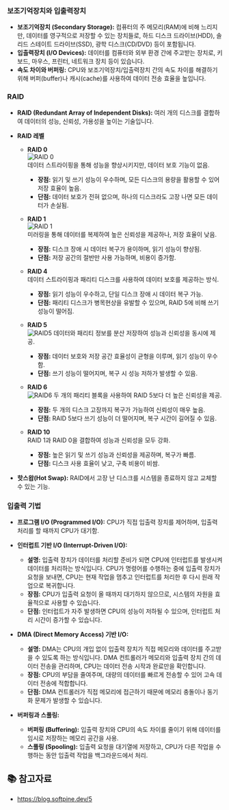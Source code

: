 ### 보조기억장치와 입출력장치

- **보조기억장치 (Secondary Storage):** 컴퓨터의 주 메모리(RAM)에 비해 느리지만, 데이터를 영구적으로 저장할 수 있는 장치들로, 하드 디스크 드라이브(HDD), 솔리드 스테이트 드라이브(SSD), 광학 디스크(CD/DVD) 등이 포함됩니다.
- **입출력장치 (I/O Devices):** 데이터를 컴퓨터와 외부 환경 간에 주고받는 장치로, 키보드, 마우스, 프린터, 네트워크 장치 등이 있습니다.
- **속도 차이와 버퍼링:** CPU와 보조기억장치/입출력장치 간의 속도 차이를 해결하기 위해 버퍼(buffer)나 캐시(cache)를 사용하여 데이터 전송 효율을 높입니다.

### RAID

- **RAID (Redundant Array of Independent Disks):** 여러 개의 디스크를 결합하여 데이터의 성능, 신뢰성, 가용성을 높이는 기술입니다.
- **RAID 레벨**  
  - **RAID 0**  
    ![RAID 0](https://github.com/user-attachments/assets/b355862f-6590-4df1-805a-52b5dff10af8)  
    데이터 스트라이핑을 통해 성능을 향상시키지만, 데이터 보호 기능이 없음.
    - **장점:** 읽기 및 쓰기 성능이 우수하며, 모든 디스크의 용량을 활용할 수 있어 저장 효율이 높음.
    - **단점:** 데이터 보호가 전혀 없으며, 하나의 디스크라도 고장 나면 모든 데이터가 손실됨.

  - **RAID 1**  
    ![RAID 1](https://github.com/user-attachments/assets/109c9219-bb7e-4eb4-8331-823d3b543eef)  
    미러링을 통해 데이터를 복제하여 높은 신뢰성을 제공하나, 저장 효율이 낮음.
    - **장점:** 디스크 장애 시 데이터 복구가 용이하며, 읽기 성능이 향상됨.
    - **단점:** 저장 공간의 절반만 사용 가능하며, 비용이 증가함.

  - **RAID 4**  
    데이터 스트라이핑과 패리티 디스크를 사용하여 데이터 보호를 제공하는 방식.
    - **장점:** 읽기 성능이 우수하고, 단일 디스크 장애 시 데이터 복구 가능.
    - **단점:** 패리티 디스크가 병목현상을 유발할 수 있으며, RAID 5에 비해 쓰기 성능이 떨어짐.

  - **RAID 5**  
    ![RAID5](https://github.com/user-attachments/assets/05fac54f-b037-4880-862b-425de059412b)
    데이터와 패리티 정보를 분산 저장하여 성능과 신뢰성을 동시에 제공.
    - **장점:** 데이터 보호와 저장 공간 효율성이 균형을 이루며, 읽기 성능이 우수함.
    - **단점:** 쓰기 성능이 떨어지며, 복구 시 성능 저하가 발생할 수 있음.

  - **RAID 6**  
    ![RAID6](https://github.com/user-attachments/assets/0314f6ae-2cdb-4d46-9936-17e6d8fc2fa6)
    두 개의 패리티 블록을 사용하여 RAID 5보다 더 높은 신뢰성을 제공.
    - **장점:** 두 개의 디스크 고장까지 복구가 가능하여 신뢰성이 매우 높음.
    - **단점:** RAID 5보다 쓰기 성능이 더 떨어지며, 복구 시간이 길어질 수 있음.

  - **RAID 10**  
    RAID 1과 RAID 0을 결합하여 성능과 신뢰성을 모두 강화.
    - **장점:** 높은 읽기 및 쓰기 성능과 신뢰성을 제공하며, 복구가 빠름.
    - **단점:** 디스크 사용 효율이 낮고, 구축 비용이 비쌈.

- **핫스왑(Hot Swap):** RAID에서 고장 난 디스크를 시스템을 종료하지 않고 교체할 수 있는 기능.

### 입출력 기법

- **프로그램 I/O (Programmed I/O):** CPU가 직접 입출력 장치를 제어하며, 입출력 처리를 할 때까지 CPU가 대기함.
  
- **인터럽트 기반 I/O (Interrupt-Driven I/O):**
  - **설명:** 입출력 장치가 데이터를 처리할 준비가 되면 CPU에 인터럽트를 발생시켜 데이터를 처리하는 방식입니다. CPU가 명령어를 수행하는 중에 입출력 장치가 요청을 보내면, CPU는 현재 작업을 멈추고 인터럽트를 처리한 후 다시 원래 작업으로 복귀합니다.
  - **장점:** CPU가 입출력 요청이 올 때까지 대기하지 않으므로, 시스템의 자원을 효율적으로 사용할 수 있습니다.
  - **단점:** 인터럽트가 자주 발생하면 CPU의 성능이 저하될 수 있으며, 인터럽트 처리 시간이 증가할 수 있습니다.

- **DMA (Direct Memory Access) 기반 I/O:**
  - **설명:** DMA는 CPU의 개입 없이 입출력 장치가 직접 메모리와 데이터를 주고받을 수 있도록 하는 방식입니다. DMA 컨트롤러가 메모리와 입출력 장치 간의 데이터 전송을 관리하며, CPU는 데이터 전송 시작과 완료만을 확인합니다.
  - **장점:** CPU의 부담을 줄여주며, 대량의 데이터를 빠르게 전송할 수 있어 고속 데이터 전송에 적합합니다.
  - **단점:** DMA 컨트롤러가 직접 메모리에 접근하기 때문에 메모리 충돌이나 동기화 문제가 발생할 수 있습니다.

- **버퍼링과 스풀링:**
  - **버퍼링 (Buffering):** 입출력 장치와 CPU의 속도 차이를 줄이기 위해 데이터를 임시로 저장하는 메모리 공간을 사용.
  - **스풀링 (Spooling):** 입출력 요청을 대기열에 저장하고, CPU가 다른 작업을 수행하는 동안 입출력 작업을 백그라운드에서 처리.

## 📚 참고자료
- https://blog.softpine.dev/5
